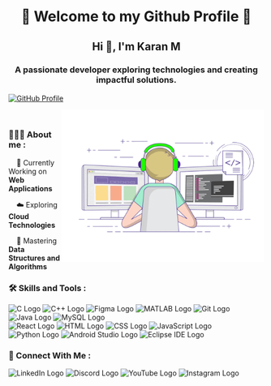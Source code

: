 <h1 align="center"><b>🚀 Welcome to my Github Profile 🚀</b></h1>
<h2 align="center">Hi 👋, I'm Karan M</h2>
<h3 align="center">A passionate developer exploring technologies and creating impactful solutions. </h3>
  
<a href="https://github.com/404"> <img src="https://user-images.githubusercontent.com/73097560/115834477-dbab4500-a447-11eb-908a-139a6edaec5c.gif" alt="GitHub Profile" align="center"></a>  
  
<img src="https://raw.githubusercontent.com/mikonoid/mikonoid/main/images/gifs/coder3.gif" alt="animation here" width="400" height="300" align="right"><br>
<h3 align="left">👨🏻‍💻 About me :</h3>
<div align="left">
  <p>&nbsp;&nbsp;&nbsp;&nbsp;👾 Currently Working on <b>Web Applications</b></p>
  <p>&nbsp;&nbsp;&nbsp;&nbsp;☁️ Exploring <b>Cloud Technologies</b></p>
  <p>&nbsp;&nbsp;&nbsp;&nbsp;🌿 Mastering <b>Data Structures and Algorithms</b></p>
</div>

<h3 align="left">🛠️ Skills and Tools : </h3>
<div align="left">
  <a href="https://en.wikipedia.org/wiki/C_(programming_language)" target="_blank" style="text-decoration: none;">
    <img src="https://upload.wikimedia.org/wikipedia/commons/1/19/C_Logo.png" alt="C Logo" width="40" height="40">
  </a>
  <a href="https://en.wikipedia.org/wiki/C%2B%2B" target="_blank" style="text-decoration: none;">
    <img src="https://upload.wikimedia.org/wikipedia/commons/1/18/ISO_C%2B%2B_Logo.svg" alt="C++ Logo" width="40" height="40">
  </a>
  <a href="https://www.figma.com/" target="_blank" style="text-decoration: none;">
    <img src="https://upload.wikimedia.org/wikipedia/commons/3/33/Figma-logo.svg" alt="Figma Logo" width="40" height="40">
  </a>
  <a href="https://www.mathworks.com/products/matlab.html" target="_blank" style="text-decoration: none;">
    <img src="https://upload.wikimedia.org/wikipedia/commons/2/21/Matlab_Logo.png" alt="MATLAB Logo" width="40" height="40">
  </a>
  <a href="https://git-scm.com/" target="_blank" style="text-decoration: none;">
    <img src="https://upload.wikimedia.org/wikipedia/commons/3/3f/Git_icon.svg" alt="Git Logo" width="40" height="40">
  </a>
  <a href="https://www.java.com/" target="_blank" style="text-decoration: none;">
    <img src="https://upload.wikimedia.org/wikipedia/en/3/30/Java_programming_language_logo.svg" alt="Java Logo" width="40" height="40">
  </a>
  <a href="https://www.mysql.com/" target="_blank" style="text-decoration: none;">
    <img src="https://upload.wikimedia.org/wikipedia/en/d/dd/MySQL_logo.svg" alt="MySQL Logo" width="40" height="40">
  </a>
  <br>
  <a href="https://reactjs.org/" target="_blank" style="text-decoration: none;">
    <img src="https://upload.wikimedia.org/wikipedia/commons/a/a7/React-icon.svg" alt="React Logo" width="40" height="40">
  </a>
  <a href="https://developer.mozilla.org/en-US/docs/Web/HTML" target="_blank" style="text-decoration: none;">
    <img src="https://upload.wikimedia.org/wikipedia/commons/6/61/HTML5_logo_and_wordmark.svg" alt="HTML Logo" width="40" height="40">
  </a>
  <a href="https://developer.mozilla.org/en-US/docs/Web/CSS" target="_blank" style="text-decoration: none;">
    <img src="https://upload.wikimedia.org/wikipedia/commons/d/d5/CSS3_logo_and_wordmark.svg" alt="CSS Logo" width="40" height="40">
  </a>
  <a href="https://developer.mozilla.org/en-US/docs/Web/JavaScript" target="_blank" style="text-decoration: none;">
    <img src="https://upload.wikimedia.org/wikipedia/commons/6/6a/JavaScript-logo.png" alt="JavaScript Logo" width="40" height="40">
  </a>
  <a href="https://www.python.org/" target="_blank" style="text-decoration: none;">
    <img src="https://upload.wikimedia.org/wikipedia/commons/c/c3/Python-logo-notext.svg" alt="Python Logo" width="40" height="40">
  </a>
  <a href="https://developer.android.com/studio" target="_blank" style="text-decoration: none;">
    <img src="https://encrypted-tbn0.gstatic.com/images?q=tbn:ANd9GcRcxvx7-Wparxr1aKmUd9j2hH59oLWWX3LjPA&s" alt="Android Studio Logo" width="40" height="40">
  </a>
  <a href="https://www.eclipse.org/" target="_blank" style="text-decoration: none;">
    <img src="https://cdn.iconscout.com/icon/free/png-512/free-eclipse-logo-icon-download-in-svg-png-gif-file-formats--technology-social-media-company-vol-2-pack-logos-icons-2944844.png?f=webp&w=512" alt="Eclipse IDE Logo" width="40" height="40">
  </a>
</div>

<h3 align="left">🤝 Connect With Me : </h3>
<div align="left">
  <a href="https://linkedin.com/in/karanm7" target="_blank" style="text-decoration: none;">
    <img src="https://raw.githubusercontent.com/maurodesouza/profile-readme-generator/master/src/assets/icons/social/linkedin/default.svg" width="52" height="40" alt="LinkedIn Logo">
  </a>
  <a href="www.discord.com" target="_blank" style="text-decoration: none;">
    <img src="https://raw.githubusercontent.com/maurodesouza/profile-readme-generator/master/src/assets/icons/social/discord/default.svg" width="52" height="40" alt="Discord Logo">
  </a>
  <a href="www.youtube.com/@Speed_gaming7777" target="_blank" style="text-decoration: none;">
    <img src="https://raw.githubusercontent.com/maurodesouza/profile-readme-generator/master/src/assets/icons/social/youtube/default.svg" width="52" height="40" alt="YouTube Logo">
  </a>
  <a href="https://www.instagram.com/karan_m2005/" target="_blank" style="text-decoration: none;">
    <img src="https://raw.githubusercontent.com/maurodesouza/profile-readme-generator/master/src/assets/icons/social/instagram/default.svg" width="52" height="40" alt="Instagram Logo">
  </a>
</div>
